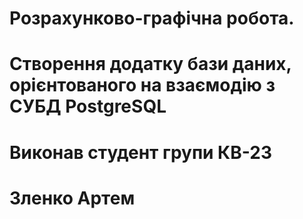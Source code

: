 # Розрахунково-графічна робота.
# Створення додатку бази даних, орієнтованого на взаємодію з СУБД PostgreSQL
# Виконав студент групи КВ-23
# Зленко Артем
